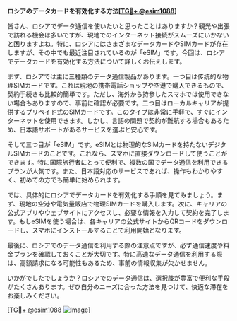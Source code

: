 **ロシアのデータカードを有効化する方法[[TG💪+ @esim1088](https://t.me/s/esim1088)]**

皆さん、ロシアでデータ通信を使いたいと思ったことはありますか？観光や出張で訪れる機会は多いですが、現地でのインターネット接続がスムーズにいかないと困りますよね。特に、ロシアにはさまざまなデータカードやSIMカードが存在しますが、その中でも最近注目されているのが「eSIM」です。今回は、ロシアでデータカードを有効化する方法について詳しくお伝えします。

まず、ロシアでは主に三種類のデータ通信製品があります。一つ目は传统的な物理SIMカードです。これは現地の携帯電話ショップや空港で購入できるもので、契約手続きも比較的簡単です。ただし、海外から持参したスマホでは使用できない場合もありますので、事前に確認が必要です。二つ目はローカルキャリアが提供するプリペイド式のSIMカードです。このタイプは非常に手軽で、すぐにインターネットを使用できます。しかし、言語の問題で契約が難航する場合もあるため、日本語サポートがあるサービスを選ぶと安心です。

そして三つ目が「eSIM」です。eSIMとは物理的なSIMカードを持たないデジタルSIMカードのことです。これなら、スマホに直接ダウンロードして使うことができます。特に国際旅行者にとって便利で、複数の国でデータ通信を利用できるプランが人気です。また、日本語対応のサービスであれば、操作もわかりやすく、初めての方でも簡単に始められます。

では、具体的にロシアでデータカードを有効化する手順を見てみましょう。まず、現地の空港や電気量販店で物理SIMカードを購入します。次に、キャリアの公式アプリやウェブサイトにアクセスし、必要な情報を入力して契約を完了します。もしeSIMを使う場合は、各キャリアの公式サイトからQRコードをダウンロードし、スマホにインストールすることで利用開始となります。

最後に、ロシアでのデータ通信を利用する際の注意点ですが、必ず通信速度や料金プランを確認しておくことが大切です。特に高速なデータ通信を利用する際は、高額請求になる可能性もあるため、事前の情報収集が欠かせません。

いかがでしたでしょうか？ロシアでのデータ通信は、選択肢が豊富で便利な手段がたくさんあります。ぜひ自分のニーズに合った方法を見つけて、快適な滞在をお楽しみください。

[[TG💪+ @esim1088](https://t.me/s/esim1088) ![Image](https://i.postimg.cc/Y0z9fWf4/image.png)]
